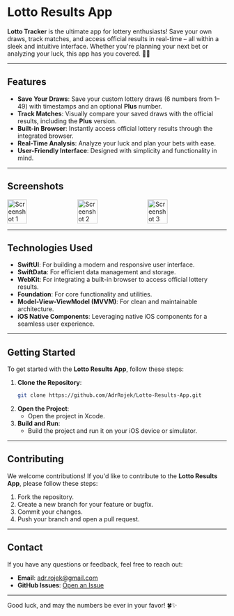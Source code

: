 # Lotto Results App

**Lotto Tracker** is the ultimate app for lottery enthusiasts! Save your own draws, track matches, and access official results in real-time – all within a sleek and intuitive interface. Whether you're planning your next bet or analyzing your luck, this app has you covered. 🎱📱

---

## Features

- **Save Your Draws**: Save your custom lottery draws (6 numbers from 1–49) with timestamps and an optional **Plus** number.
- **Track Matches**: Visually compare your saved draws with the official results, including the **Plus** version.
- **Built-in Browser**: Instantly access official lottery results through the integrated browser.
- **Real-Time Analysis**: Analyze your luck and plan your bets with ease.
- **User-Friendly Interface**: Designed with simplicity and functionality in mind.

---

## Screenshots

<div style="display: flex; flex-wrap: wrap; gap: 10px;">
  <img src="https://github.com/user-attachments/assets/1987ddec-e791-4ca1-9e9e-90d2fb2d6d6c" alt="Screenshot 1" width="30%" />
  <img src="https://github.com/user-attachments/assets/f391271e-9f80-4694-b93b-7d3bd02f6f47" alt="Screenshot 2" width="30%" />
  <img src="https://github.com/user-attachments/assets/2cd64b6a-91ee-4328-9e33-92aa9ca60b7e" alt="Screenshot 3" width="30%" />
</div>

---

## Technologies Used

- **SwiftUI**: For building a modern and responsive user interface.
- **SwiftData**: For efficient data management and storage.
- **WebKit**: For integrating a built-in browser to access official lottery results.
- **Foundation**: For core functionality and utilities.
- **Model-View-ViewModel (MVVM)**: For clean and maintainable architecture.
- **iOS Native Components**: Leveraging native iOS components for a seamless user experience.

---

## Getting Started

To get started with the **Lotto Results App**, follow these steps:

1. **Clone the Repository**:
   ```bash
   git clone https://github.com/AdrRojek/Lotto-Results-App.git
   ```
2. **Open the Project**:
   - Open the project in Xcode.
3. **Build and Run**:
   - Build the project and run it on your iOS device or simulator.

---

## Contributing

We welcome contributions! If you'd like to contribute to the **Lotto Results App**, please follow these steps:

1. Fork the repository.
2. Create a new branch for your feature or bugfix.
3. Commit your changes.
4. Push your branch and open a pull request.

---

## Contact

If you have any questions or feedback, feel free to reach out:

- **Email**: adr.rojek@gmail.com
- **GitHub Issues**: [Open an Issue](https://github.com/AdrRojek/Lotto-Results-App/issues)

---

Good luck, and may the numbers be ever in your favor! 🍀✨
